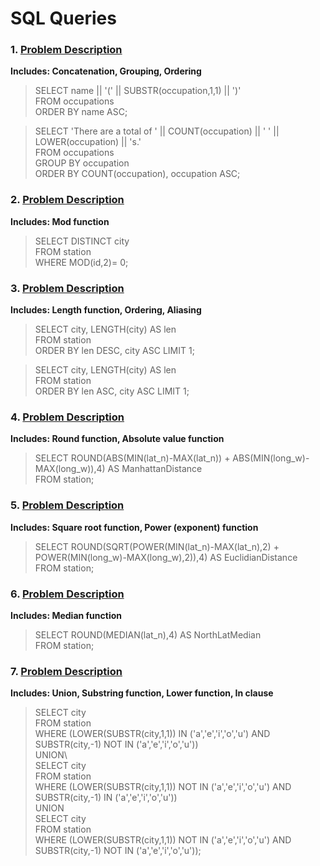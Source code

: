 # SQL Queries

### 1. [Problem Description](https://hackerrank-challenge-pdfs.s3.amazonaws.com/12889-the-pads-English?AWSAccessKeyId=AKIAJ4WZFDFQTZRGO3QA&Expires=1538427842&Signature=DadVShqj2QPpMDhDn3X1cm5HTD4%3D&response-content-disposition=inline%3B%20filename%3Dthe-pads-English.pdf&response-content-type=application%2Fpdf)
**Includes: Concatenation, Grouping, Ordering**

>SELECT name || '(' || SUBSTR(occupation,1,1) || ')'\
FROM occupations\
ORDER BY name ASC;

>SELECT 'There are a total of ' || COUNT(occupation) || ' ' || LOWER(occupation) || 's.'\
FROM occupations\
GROUP BY occupation\
ORDER BY COUNT(occupation), occupation ASC;

### 2. [Problem Description](https://www.hackerrank.com/rest/contests/master/challenges/weather-observation-station-3/download_pdf?language=English)
**Includes: Mod function**

>SELECT DISTINCT city\
FROM station\
WHERE MOD(id,2)= 0;


### 3. [Problem Description](https://www.hackerrank.com/rest/contests/master/challenges/weather-observation-station-5/download_pdf?language=English)
**Includes: Length function, Ordering, Aliasing**

>SELECT city, LENGTH(city) AS len\
FROM station\
ORDER BY len DESC, city ASC LIMIT 1;

>SELECT city, LENGTH(city) AS len\
FROM station\
ORDER BY len ASC, city ASC LIMIT 1;

### 4. [Problem Description](https://www.hackerrank.com/rest/contests/master/challenges/weather-observation-station-18/download_pdf?language=English)
**Includes: Round function, Absolute value function**

>SELECT ROUND(ABS(MIN(lat_n)-MAX(lat_n)) + ABS(MIN(long_w)-MAX(long_w)),4) AS ManhattanDistance\
FROM station;

### 5. [Problem Description](https://www.hackerrank.com/rest/contests/master/challenges/weather-observation-station-19/download_pdf?language=English)
**Includes: Square root function, Power (exponent) function**

>SELECT ROUND(SQRT(POWER(MIN(lat_n)-MAX(lat_n),2) + POWER(MIN(long_w)-MAX(long_w),2)),4) AS EuclidianDistance\
FROM station;

### 6. [Problem Description](https://www.hackerrank.com/rest/contests/master/challenges/weather-observation-station-20/download_pdf?language=English)
**Includes: Median function**

>SELECT ROUND(MEDIAN(lat_n),4) AS NorthLatMedian\
FROM station;

### 7. [Problem Description](https://www.hackerrank.com/rest/contests/master/challenges/weather-observation-station-11/download_pdf?language=English)
**Includes: Union, Substring function, Lower function, In clause**

>SELECT city\
FROM station\
WHERE (LOWER(SUBSTR(city,1,1)) IN ('a','e','i','o','u') AND SUBSTR(city,-1) NOT IN ('a','e','i','o','u'))\
UNION\                                                               
SELECT city\
FROM station\
WHERE (LOWER(SUBSTR(city,1,1)) NOT IN ('a','e','i','o','u') AND SUBSTR(city,-1) IN ('a','e','i','o','u'))\
UNION\
SELECT city\
FROM station\
WHERE (LOWER(SUBSTR(city,1,1)) NOT IN ('a','e','i','o','u') AND SUBSTR(city,-1) NOT IN ('a','e','i','o','u'));
